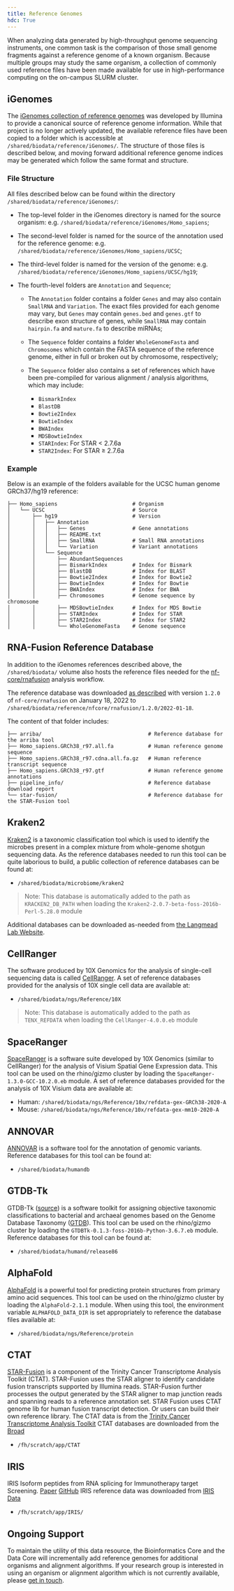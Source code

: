 ```yaml
---
title: Reference Genomes
hdc: True
---
```


When analyzing data generated by high-throughput genome sequencing
instruments, one common task is the comparison of those small genome fragments
against a reference genome of a known organism. Because multiple
groups may study the same organism, a collection of commonly used
reference files have been made available for use in high-performance
computing on the on-campus SLURM cluster. 
 
## iGenomes

The [iGenomes collection of reference genomes](https://support.illumina.com/sequencing/sequencing_software/igenome.html)
was developed by Illumina to provide a canonical source of reference genome information.
While that project is no longer actively updated, the available reference files have
been copied to a folder which is accessible at `/shared/biodata/reference/iGenomes/`.
The structure of those files is described below, and moving forward additional
reference genome indices may be generated which follow the same format and structure. 

### File Structure

All files described below can be found within the directory `/shared/biodata/reference/iGenomes/`: 

- The top-level folder in the iGenomes directory is named for the source organism: e.g. `/shared/biodata/reference/iGenomes/Homo_sapiens`; 

- The second-level folder is named for the source of the annotation used for the reference genome: e.g. `/shared/biodata/reference/iGenomes/Homo_sapiens/UCSC`; 

- The third-level folder is named for the version of the genome: e.g. `/shared/biodata/reference/iGenomes/Homo_sapiens/UCSC/hg19`; 

- The fourth-level folders are `Annotation` and `Sequence`; 

    - The `Annotation` folder contains a folder `Genes` and may also contain `SmallRNA` and `Variation`. The exact files provided for each genome may vary, but `Genes` may contain `genes.bed` and `genes.gtf` to describe exon structure of genes, while `SmallRNA` may contain `hairpin.fa` and `mature.fa` to describe miRNAs; 

    - The `Sequence` folder contains a folder `WholeGenomeFasta` and `Chromosomes` which contain the FASTA sequence of the reference genome, either in full or broken out by chromosome, respectively; 

    - The `Sequence` folder also contains a set of references which have been pre-compiled for various alignment / analysis algorithms, which may include: 

        - `BismarkIndex`
        - `BlastDB`
        - `Bowtie2Index`
        - `BowtieIndex`
        - `BWAIndex`
        - `MDSBowtieIndex`
        - `STARIndex`: For STAR < 2.7.6a 
        - `STAR2Index`: For STAR ≥ 2.7.6a 

### Example

Below is an example of the folders available for the UCSC human genome GRCh37/hg19 reference: 

``` 
├── Homo_sapiens                        # Organism 
│   └── UCSC                            # Source 
│       ├── hg19                        # Version 
│       │   ├── Annotation
│       │   │   ├── Genes               # Gene annotations 
│       │   │   ├── README.txt 
│       │   │   ├── SmallRNA            # Small RNA annotations 
│       │   │   └── Variation           # Variant annotations 
│       │   └── Sequence 
│       │       ├── AbundantSequences	 
│       │       ├── BismarkIndex        # Index for Bismark 
│       │       ├── BlastDB             # Index for BLAST 
│       │       ├── Bowtie2Index        # Index for Bowtie2 
│       │       ├── BowtieIndex         # Index for Bowtie 
│       │       ├── BWAIndex            # Index for BWA 
│       │       ├── Chromosomes         # Genome sequence by chromosome 
│       │       ├── MDSBowtieIndex      # Index for MDS Bowtie 
│       │       ├── STARIndex           # Index for STAR 
│       │       ├── STAR2Index          # Index for STAR2 
│       │       └── WholeGenomeFasta    # Genome sequence 
``` 

## RNA-Fusion Reference Database

In addition to the iGenomes references described above, the `/shared/biodata/` volume also
hosts the reference files needed for the [nf-core/rnafusion](https://nf-co.re/rnafusion)
analysis workflow.

The reference database was downloaded [as described](https://github.com/nf-core/rnafusion/blob/1.2.0/docs/references.md)
with version `1.2.0` of `nf-core/rnafusion` on January 18, 2022 to
`/shared/biodata/reference/nfcore/rnafusion/1.2.0/2022-01-18`.

The content of that folder includes:

```
├── arriba/                                  # Reference database for the arriba tool 
├── Homo_sapiens.GRCh38_r97.all.fa           # Human reference genome sequence 
├── Homo_sapiens.GRCh38_r97.cdna.all.fa.gz   # Human reference transcript sequence
├── Homo_sapiens.GRCh38_r97.gtf              # Human reference genome annotations
├── pipeline_info/                           # Reference database download report
└── star-fusion/                             # Reference database for the STAR-Fusion tool
```

## Kraken2

[Kraken2](https://ccb.jhu.edu/software/kraken2/) is a taxonomic classification tool which
is used to identify the microbes present in a complex mixture from whole-genome shotgun
sequencing data.
As the reference databases needed to run this tool can be quite laborious to build, a
public collection of reference databases can be found at:

- `/shared/biodata/microbiome/kraken2`

> Note: This database is automatically added to the path as `KRACKEN2_DB_PATH`
> when loading the `Kraken2-2.0.7-beta-foss-2016b-Perl-5.28.0` module

Additional databases can be downloaded as-needed from [the Langmead Lab Website](https://benlangmead.github.io/aws-indexes/k2).

## CellRanger

The software produced by 10X Genomics for the analysis of single-cell sequencing data is called
[CellRanger](https://support.10xgenomics.com/single-cell-gene-expression/software/pipelines/latest/what-is-cell-ranger).
A set of reference databases provided for the analysis of 10X single cell data are available at:

- `/shared/biodata/ngs/Reference/10X`

> Note: This database is automatically added to the path as `TENX_REFDATA`
> when loading the `CellRanger-4.0.0.eb` module

## SpaceRanger

[SpaceRanger](https://support.10xgenomics.com/spatial-gene-expression/software/pipelines/latest/what-is-space-ranger)
is a software suite developed by 10X Genomics (similar to CellRanger) for the analysis of Visium
Spatial Gene Expression data.
This tool can be used on the rhino/gizmo cluster by loading the `SpaceRanger-1.3.0-GCC-10.2.0.eb` module.
A set of reference databases provided for the analysis of 10X Visium data are available at:

- Human: `/shared/biodata/ngs/Reference/10x/refdata-gex-GRCh38-2020-A`
- Mouse: `/shared/biodata/ngs/Reference/10x/refdata-gex-mm10-2020-A`

## ANNOVAR

[ANNOVAR](https://annovar.openbioinformatics.org/en/latest/) is a software tool
for the annotation of genomic variants.
Reference databases for this tool can be found at:

- `/shared/biodata/humandb`

## GTDB-Tk

GTDB-Tk ([source](https://github.com/Ecogenomics/GTDBTk)) is a software toolkit for
assigning objective taxonomic classifications to bacterial and archaeal genomes based
on the Genome Database Taxonomy ([GTDB](https://gtdb.ecogenomic.org/)).
This tool can be used on the rhino/gizmo cluster by loading the
`GTDBTk-0.1.3-foss-2016b-Python-3.6.7.eb` module.
Reference databases for this tool can be found at:

- `/shared/biodata/humand/release86`

## AlphaFold

[AlphaFold](https://alphafold.ebi.ac.uk/) is a powerful tool for predicting
protein structures from primary amino acid sequences.
This tool can be used on the rhino/gizmo cluster by loading the `AlphaFold-2.1.1` module.
When using this tool, the environment variable `ALPHAFOLD_DATA_DIR` is set
appropriately to reference the database files available at:

- `/shared/biodata/ngs/Reference/protein`

## CTAT

[STAR-Fusion](https://github.com/STAR-Fusion/STAR-Fusion/wiki) is a component of the Trinity Cancer Transcriptome Analysis Toolkit (CTAT). STAR-Fusion uses the STAR aligner to identify candidate fusion transcripts supported by Illumina reads. STAR-Fusion further processes the output generated by the STAR aligner to map junction reads and spanning reads to a reference annotation set.
STAR Fusion uses CTAT genome lib for human fusion transcript detection. Or users
can build their own reference library. The CTAT data is
from the [Trinity Cancer Transcriptome Analysis Toolkit](https://github.com/NCIP/Trinity_CTAT/wiki)
CTAT databases are downloaded from the [Broad](https://data.broadinstitute.org/Trinity/CTAT_RESOURCE_LIB/)

- `/fh/scratch/app/CTAT`

## IRIS

IRIS Isoform peptides from RNA splicing for Immunotherapy target Screening. [Paper](https://pubmed.ncbi.nlm.nih.gov/37192158/)
[GitHub](https://github.com/Xinglab/IRIS/blob/master/README.md)
IRIS reference data was downloaded from [IRIS Data](https://drive.google.com/drive/folders/1zhmXoajD5RyjxVTYbGZ-ebic1VPfEYKz?usp=sharing)

- `/fh/scratch/app/IRIS/`

## Ongoing Support

To maintain the utility of this data resource, the Bioinformatics Core and the Data Core
will incrementally add reference genomes for additional organisms and alignment algorithms.
If your research group is interested in using an organism or alignment algorithm which
is not currently available, please [get in touch](mailto:hutchdatacore@fredhutch.org).
